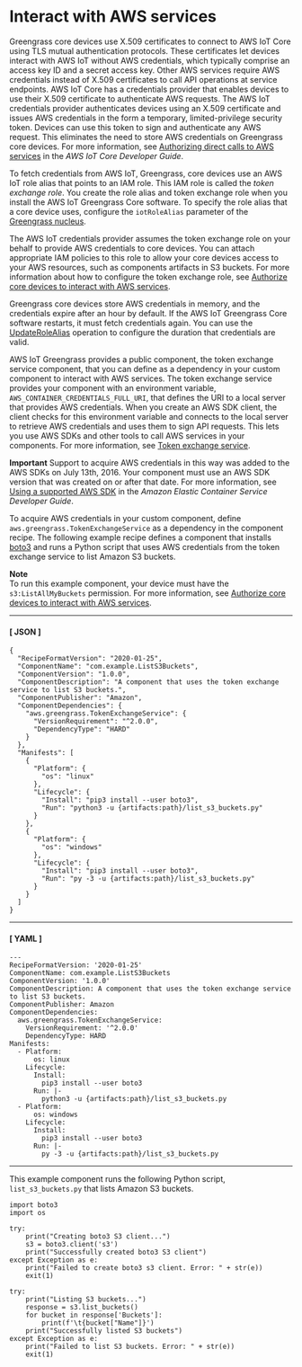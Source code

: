 # Interact with AWS services<a name="interact-with-aws-services"></a>

Greengrass core devices use X\.509 certificates to connect to AWS IoT Core using TLS mutual authentication protocols\. These certificates let devices interact with AWS IoT without AWS credentials, which typically comprise an access key ID and a secret access key\. Other AWS services require AWS credentials instead of X\.509 certificates to call API operations at service endpoints\. AWS IoT Core has a credentials provider that enables devices to use their X\.509 certificate to authenticate AWS requests\. The AWS IoT credentials provider authenticates devices using an X\.509 certificate and issues AWS credentials in the form a temporary, limited\-privilege security token\. Devices can use this token to sign and authenticate any AWS request\. This eliminates the need to store AWS credentials on Greengrass core devices\. For more information, see [Authorizing direct calls to AWS services](https://docs.aws.amazon.com/iot/latest/developerguide/authorizing-direct-aws.html) in the *AWS IoT Core Developer Guide*\.

To fetch credentials from AWS IoT, Greengrass, core devices use an AWS IoT role alias that points to an IAM role\. This IAM role is called the *token exchange role*\. You create the role alias and token exchange role when you install the AWS IoT Greengrass Core software\. To specify the role alias that a core device uses, configure the `iotRoleAlias` parameter of the [Greengrass nucleus](greengrass-nucleus-component.md)\.

The AWS IoT credentials provider assumes the token exchange role on your behalf to provide AWS credentials to core devices\. You can attach appropriate IAM policies to this role to allow your core devices access to your AWS resources, such as components artifacts in S3 buckets\. For more information about how to configure the token exchange role, see [Authorize core devices to interact with AWS services](device-service-role.md)\.

Greengrass core devices store AWS credentials in memory, and the credentials expire after an hour by default\. If the AWS IoT Greengrass Core software restarts, it must fetch credentials again\. You can use the [UpdateRoleAlias](https://docs.aws.amazon.com/iot/latest/apireference/API_UpdateRoleAlias.html) operation to configure the duration that credentials are valid\.

AWS IoT Greengrass provides a public component, the token exchange service component, that you can define as a dependency in your custom component to interact with AWS services\. The token exchange service provides your component with an environment variable, `AWS_CONTAINER_CREDENTIALS_FULL_URI`, that defines the URI to a local server that provides AWS credentials\. When you create an AWS SDK client, the client checks for this environment variable and connects to the local server to retrieve AWS credentials and uses them to sign API requests\. This lets you use AWS SDKs and other tools to call AWS services in your components\. For more information, see [Token exchange service](token-exchange-service-component.md)\.

**Important**  <a name="token-exchange-service-aws-sdk-requirement"></a>
Support to acquire AWS credentials in this way was added to the AWS SDKs on July 13th, 2016\. Your component must use an AWS SDK version that was created on or after that date\. For more information, see [Using a supported AWS SDK](https://docs.aws.amazon.com/AmazonECS/latest/developerguide/task-iam-roles.html#task-iam-roles-minimum-sdk) in the *Amazon Elastic Container Service Developer Guide*\.

To acquire AWS credentials in your custom component, define `aws.greengrass.TokenExchangeService` as a dependency in the component recipe\. The following example recipe defines a component that installs [boto3](https://boto3.amazonaws.com/v1/documentation/api/latest/index.html) and runs a Python script that uses AWS credentials from the token exchange service to list Amazon S3 buckets\.

**Note**  
To run this example component, your device must have the `s3:ListAllMyBuckets` permission\. For more information, see [Authorize core devices to interact with AWS services](device-service-role.md)\.

------
#### [ JSON ]

```
{
  "RecipeFormatVersion": "2020-01-25",
  "ComponentName": "com.example.ListS3Buckets",
  "ComponentVersion": "1.0.0",
  "ComponentDescription": "A component that uses the token exchange service to list S3 buckets.",
  "ComponentPublisher": "Amazon",
  "ComponentDependencies": {
    "aws.greengrass.TokenExchangeService": {
      "VersionRequirement": "^2.0.0",
      "DependencyType": "HARD"
    }
  },
  "Manifests": [
    {
      "Platform": {
        "os": "linux"
      },
      "Lifecycle": {
        "Install": "pip3 install --user boto3",
        "Run": "python3 -u {artifacts:path}/list_s3_buckets.py"
      }
    },
    {
      "Platform": {
        "os": "windows"
      },
      "Lifecycle": {
        "Install": "pip3 install --user boto3",
        "Run": "py -3 -u {artifacts:path}/list_s3_buckets.py"
      }
    }
  ]
}
```

------
#### [ YAML ]

```
---
RecipeFormatVersion: '2020-01-25'
ComponentName: com.example.ListS3Buckets
ComponentVersion: '1.0.0'
ComponentDescription: A component that uses the token exchange service to list S3 buckets.
ComponentPublisher: Amazon
ComponentDependencies:
  aws.greengrass.TokenExchangeService:
    VersionRequirement: '^2.0.0'
    DependencyType: HARD
Manifests:
  - Platform:
      os: linux
    Lifecycle:
      Install:
        pip3 install --user boto3
      Run: |-
        python3 -u {artifacts:path}/list_s3_buckets.py
  - Platform:
      os: windows
    Lifecycle:
      Install:
        pip3 install --user boto3
      Run: |-
        py -3 -u {artifacts:path}/list_s3_buckets.py
```

------

This example component runs the following Python script, `list_s3_buckets.py` that lists Amazon S3 buckets\.

```
import boto3
import os

try:
    print("Creating boto3 S3 client...")
    s3 = boto3.client('s3')
    print("Successfully created boto3 S3 client")
except Exception as e:
    print("Failed to create boto3 s3 client. Error: " + str(e))
    exit(1)

try:
    print("Listing S3 buckets...")
    response = s3.list_buckets()
    for bucket in response['Buckets']:
        print(f'\t{bucket["Name"]}')
    print("Successfully listed S3 buckets")
except Exception as e:
    print("Failed to list S3 buckets. Error: " + str(e))
    exit(1)
```